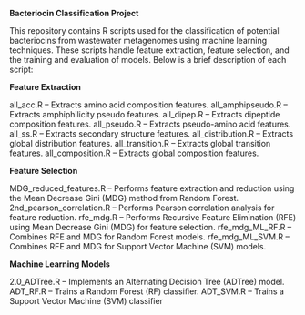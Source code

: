 **Bacteriocin Classification Project**

This repository contains R scripts used for the classification of potential bacteriocins from wastewater metagenomes using machine learning techniques. These scripts handle feature extraction, feature selection, and the training and evaluation of models. Below is a brief description of each script:

**Feature Extraction**

all_acc.R – Extracts amino acid composition features.
all_amphipseudo.R – Extracts amphiphilicity pseudo features.
all_dipep.R – Extracts dipeptide composition features.
all_pseudo.R – Extracts pseudo-amino acid features.
all_ss.R – Extracts secondary structure features.
all_distribution.R – Extracts global distribution features.
all_transition.R – Extracts global transition features.
all_composition.R – Extracts global composition features.

**Feature Selection**

MDG_reduced_features.R – Performs feature extraction and reduction using the Mean Decrease Gini (MDG) method from Random Forest. 
2nd_pearson_correlation.R – Performs Pearson correlation analysis for feature reduction.
rfe_mdg.R – Performs Recursive Feature Elimination (RFE) using Mean Decrease Gini (MDG) for feature selection.
rfe_mdg_ML_RF.R – Combines RFE and MDG for Random Forest models.
rfe_mdg_ML_SVM.R – Combines RFE and MDG for Support Vector Machine (SVM) models.

**Machine Learning Models**

2.0_ADTree.R – Implements an Alternating Decision Tree (ADTree) model.
ADT_RF.R – Trains a Random Forest (RF) classifier.
ADT_SVM.R – Trains a Support Vector Machine (SVM) classifier
